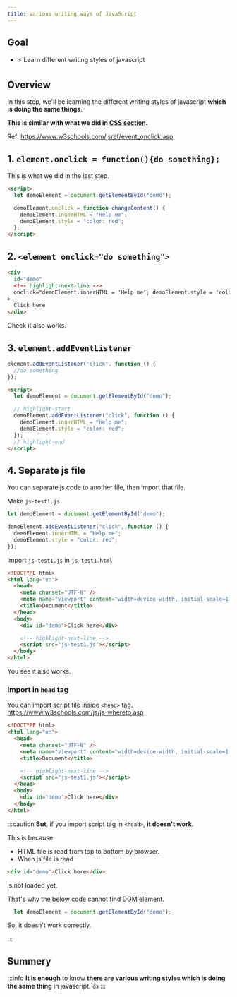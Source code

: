 ```yaml
---
title: Various writing ways of JavaScript
---
```


## Goal
- ⚡ Learn different writing styles of javascript
  
## Overview

In this step, we'll be learning the different writing styles of javascript **which is doing the same things**.

**This is similar with what we did in [CSS section](../css-guide/3-writing-ways-of-css.md).**

Ref: https://www.w3schools.com/jsref/event_onclick.asp

## 1. `element.onclick = function(){do something};`

This is what we did in the last step.

```html title="js-test1.html"
<script>
  let demoElement = document.getElementById("demo");

  demoElement.onclick = function changeContent() {
    demoElement.innerHTML = "Help me";
    demoElement.style = "color: red";
  };
</script>
```

## 2. `<element onclick="do something">`
```html title="js-test1.html
<div
  id="demo"
  <!-- highlight-next-line -->
  onclick="demoElement.innerHTML = 'Help me'; demoElement.style = 'color: red';"
>
  Click here
</div>
```

Check it also works.

## 3. `element.addEventListener`

```js title="syntax"
element.addEventListener("click", function () { 
  //do something 
});
```

```html title="js-test1.html"
<script>
  let demoElement = document.getElementById("demo");

  // highlight-start
  demoElement.addEventListener("click", function () {
    demoElement.innerHTML = "Help me";
    demoElement.style = "color: red";
  });
  // highlight-end
</script>
```


## 4. Separate js file
You can separate js code to another file, then import that file.

Make `js-test1.js`
```js title="js-test1.js"
let demoElement = document.getElementById("demo");

demoElement.addEventListener("click", function () {
  demoElement.innerHTML = "Help me";
  demoElement.style = "color: red";
});
```

Import `js-test1.js` in `js-test1.html`

```html title="js-test1.html"
<!DOCTYPE html>
<html lang="en">
  <head>
    <meta charset="UTF-8" />
    <meta name="viewport" content="width=device-width, initial-scale=1.0" />
    <title>Document</title>
  </head>
  <body>
    <div id="demo">Click here</div>

    <!-- highlight-next-line -->
    <script src="js-test1.js"></script>
  </body>
</html>
```

You see it also works.

### Import in `head` tag
You can import script file inside `<head>` tag.
https://www.w3schools.com/js/js_whereto.asp


```html
<!DOCTYPE html>
<html lang="en">
  <head>
    <meta charset="UTF-8" />
    <meta name="viewport" content="width=device-width, initial-scale=1.0" />
    <title>Document</title>

    <!-- highlight-next-line -->
    <script src="js-test1.js"></script>
  </head>
  <body>
    <div id="demo">Click here</div>
  </body>
</html>
```

:::caution
**But**, if you import script tag in `<head>`, **it doesn't work**.

This is because 

- HTML file is read from top to bottom by browser.
- When js file is read

```html
<div id="demo">Click here</div>
```

is not loaded yet.

That's why the below code cannot find DOM element.

```js
  let demoElement = document.getElementById("demo");
```

So, it doesn't work correctly.

:::

## Summery
:::info
**It is enough** to know **there are various writing styles which is doing the same thing** in javascript. 👍
:::